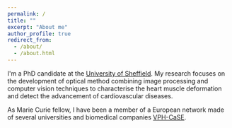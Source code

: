 ```yaml
---
permalink: /
title: ""
excerpt: "About me"
author_profile: true
redirect_from: 
  - /about/
  - /about.html
---
```


I'm a PhD candidate at the [University of Sheffield](https://www.sheffield.ac.uk/). My research focuses on the development of optical method combining image processing and computer vision techniques to characterise the heart muscle deformation and detect the advancement of cardiovascular diseases.

As Marie Curie fellow, I have been a member of a European network made of several universities and biomedical companies [VPH-CaSE](http://www.vph-case.eu/).
